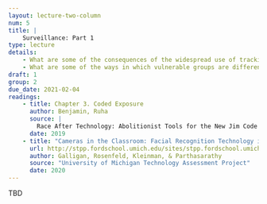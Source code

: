 ```yaml
---
layout: lecture-two-column
num: 5
title: |
    Surveillance: Part 1
type: lecture
details: 
    - What are some of the consequences of the widespread use of tracking and surveilance techologies?
    - What are some of the ways in which vulnerable groups are differentially impacted?
draft: 1
group: 2
due_date: 2021-02-04
readings:
    - title: Chapter 3. Coded Exposure
      author: Benjamin, Ruha
      source: |
        Race After Technology: Abolitionist Tools for the New Jim Code
      date: 2019
    - title: "Cameras in the Classroom: Facial Recognition Technology in Schools"
      url: http://stpp.fordschool.umich.edu/sites/stpp.fordschool.umich.edu/files/file-assets/cameras_in_the_classroom_full_report.pdf
      author: Galligan, Rosenfeld, Kleinman, & Parthasarathy
      source: "University of Michigan Technology Assessment Project"
      date: 2020
---
```


TBD

